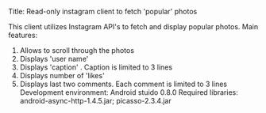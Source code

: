 Title: Read-only instagram client to fetch 'popular' photos

This client utilizes Instagram API's to fetch and display popular photos.
Main features:
  1. Allows to scroll through the photos
  2. Displays 'user name'
  3. Displays 'caption' . Caption is limited to 3 lines
  4. Displays number of 'likes'
  5. Displays last two comments. Each comment is limited to 3 lines
Development environment: Android stuido 0.8.0
Required libraries: android-async-http-1.4.5.jar; picasso-2.3.4.jar
